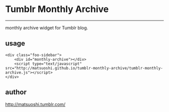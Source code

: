 # Tumblr Monthly Archive
- - -

monthly archive widget for Tumblr blog.

## usage

	<div class="foo-sidebar">
		<div id="monthly-archive"></div>
		<script type="text/javascript" src="http://matsuoshi.github.io/tumblr-monthly-archive/tumblr-monthly-archive.js"></script>
	</div>


## author

<http://matsuoshi.tumblr.com/>
